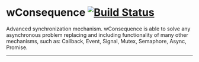 # wConsequence [![Build Status](https://travis-ci.org/Wandalen/wConsequence.svg?branch=master)](https://travis-ci.org/Wandalen/wConsequence)

Advanced synchronization mechanism. wConsequence is able to solve any asynchronous problem replacing and including functionality of many other mechanisms, such as: Callback, Event, Signal, Mutex, Semaphore, Async, Promise.

_ _ _














































































